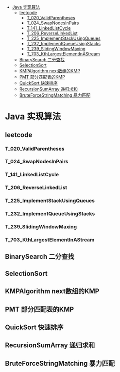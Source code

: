 <!-- TOC depthFrom:1 depthTo:6 withLinks:1 updateOnSave:1 orderedList:0 -->

- [Java 实现算法](#java-实现算法)
	- [leetcode](#leetcode)
	    - [T_020_ValidParentheses](#t020validparentheses)
		- [T_024_SwapNodesInPairs](#t024swapnodesinpairs)
		- [T_141_LinkedListCycle](#t141linkedlistcycle)
		- [T_206_ReverseLinkedList](#t206reverselinkedlist)
		- [T_225_ImplementStackUsingQueues](#t225implementstackusingqueues)
		- [T_232_ImplementQueueUsingStacks](#t232implementqueueusingstacks)
		- [T_239_SlidingWindowMaxing](#t239slidingwindowmaxing)
		- [T_703_KthLargestElementInAStream](#t703kthlargestelementinastream)
	- [BinarySearch 二分查找](#binarysearch-二分查找)
	- [SelectionSort](#selectionsort)
	- [KMPAlgorithm next数组的KMP](#kmpalgorithm-next数组的kmp)
	- [PMT 部分匹配表的KMP](#pmt-部分匹配表的kmp)
	- [QuickSort 快速排序](#quicksort-快速排序)
	- [RecursionSumArray 递归求和](#recursionsumarray-递归求和)
	- [BruteForceStringMatching 暴力匹配](#bruteforcestringmatching-暴力匹配)

<!-- /TOC -->


# Java 实现算法
## leetcode
### T_020_ValidParentheses
### T_024_SwapNodesInPairs
### T_141_LinkedListCycle
### T_206_ReverseLinkedList
### T_225_ImplementStackUsingQueues
### T_232_ImplementQueueUsingStacks
### T_239_SlidingWindowMaxing
### T_703_KthLargestElementInAStream
## BinarySearch 二分查找
## SelectionSort
## KMPAlgorithm next数组的KMP
## PMT 部分匹配表的KMP
## QuickSort 快速排序
## RecursionSumArray 递归求和
## BruteForceStringMatching 暴力匹配
